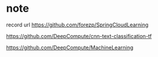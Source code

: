 # note
record url 
https://github.com/forezp/SpringCloudLearning


https://github.com/DeepCompute/cnn-text-classification-tf


https://github.com/DeepCompute/MachineLearning
